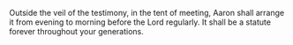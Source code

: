Outside the veil of the testimony, in the tent of meeting, Aaron shall arrange it from evening to morning before the Lord regularly. It shall be a statute forever throughout your generations.
